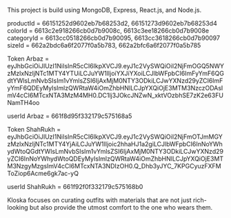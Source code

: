 This project is build using MongoDB, Express, React.js, and Node.js.

productId = 66151252d9602eb7b68253d2, 66151273d9602eb7b68253d4
colorId = 6613c2e918266cb0d7b9008c, 6613c3ee18266cb0d7b9008e
categoryId = 6613cc0518266cb0d7b90095, 6613cc3618266cb0d7b90097
sizeId = 662a2bdc6a6f2077f0a5b783, 662a2bfc6a6f2077f0a5b785

Token Arbaz = eyJhbGciOiJIUzI1NiIsInR5cCI6IkpXVCJ9.eyJ1c2VySWQiOiI2NjFmOGQ5NWYzMzIxNzljNTc1MTY4YTUiLCJuYW1lIjoiYXJiYXoiLCJlbWFpbCI6ImFyYmF6QGdtYWlsLmNvbSIsIm1vYmlsZSI6IjAxMjM0NTY3ODkiLCJwYXNzd29yZCI6ImFyYmF6QDEyMyIsImlzQWRtaW4iOmZhbHNlLCJpYXQiOjE3MTM3NzczODAsImV4cCI6MTcxNTA3MzM4MH0.DC1lj3JOkcJNZwN_xktVOzbhSE7zK2e63FUNamTH4oo

userId Arbaz = 661f8d95f332179c575168a5

Token ShahRukh = eyJhbGciOiJIUzI1NiIsInR5cCI6IkpXVCJ9.eyJ1c2VySWQiOiI2NjFmOTJmMGYzMzIxNzljNTc1MTY4YjAiLCJuYW1lIjoic2hhaHJ1a2giLCJlbWFpbCI6InNoYWhydWtoQGdtYWlsLmNvbSIsIm1vYmlsZSI6IjAxMjM0NTY3ODkiLCJwYXNzd29yZCI6InNoYWhydWtoQDEyMyIsImlzQWRtaW4iOmZhbHNlLCJpYXQiOjE3MTM3NzgyMzgsImV4cCI6MTcxNTA3NDIzOH0.Q_Dhb3yJYC_7KPGCyuzFXFMToZiop6Acme6gk7ac-yQ

userId ShahRukh = 661f92f0f332179c575168b0

Kloska focuses on curating outfits with materials that are not just rich-looking but also provide the utmost comfort to the one who wears them.
